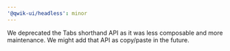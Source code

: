 ```yaml
---
'@qwik-ui/headless': minor
---
```


We deprecated the Tabs shorthand API as it was less composable and more maintenance. We might add that API as copy/paste in the future.
